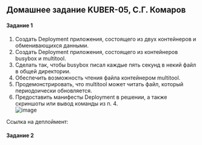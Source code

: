 ## Домашнее задание KUBER-05, С.Г. Комаров

#### Задание 1

1. Создать Deployment приложения, состоящего из двух контейнеров и обменивающихся данными.  
2. Создать Deployment приложения, состоящего из контейнеров busybox и multitool.  
3. Сделать так, чтобы busybox писал каждые пять секунд в некий файл в общей директории.  
4. Обеспечить возможность чтения файла контейнером multitool.  
5. Продемонстрировать, что multitool может читать файл, который периодоически обновляется.  
6. Предоставить манифесты Deployment в решении, а также скриншоты или вывод команды из п. 4.  
![image](https://github.com/komaroff-ski/dev_ops_netology/assets/93157702/f20fb00c-7c7e-4521-a8a7-c25a0cbff7fc)

Ссылка на деплоймент: 

#### Задание 2

